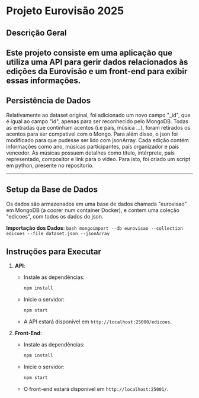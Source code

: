 # Projeto Eurovisão 2025

## Descrição Geral
Este projeto consiste em uma aplicação que utiliza uma API para gerir dados relacionados às edições da Eurovisão e um front-end para exibir essas informações.
---

## Persistência de Dados
Relativamente ao dataset original, foi adicionado um novo campo "_id", que é igual ao campo "id", apenas para ser reconhecido pelo MongoDB. Todas as entradas que continham acentos (i.e país, música ...), foram retirados os acentos para ser compativel com o Mongo. Para além disso, o json foi modificado para que pudesse ser lido com jsonArray. 
Cada edição contém informações como ano, músicas participantes, país organizador e país vencedor. As músicas possuem detalhes como título, intérprete, país representado, compositor e link para o vídeo. Para isto, foi criado um script em python, presente no repositorio.

---

## Setup da Base de Dados

Os dados são armazenados em uma base de dados chamada "eurovisao" em MongoDB (a coorer num container Docker), e contem uma coleção "edicoes", com todos os dados do json. 

**Importação dos Dados**:
     ```bash
     mongoimport --db eurovisao --collection edicoes --file dataset.json --jsonArray
     ```


## Instruções para Executar
1. **API**:
   - Instale as dependências:
     ```bash
     npm install
     ```
   - Inicie o servidor:
     ```bash
     npm start
     ```
   - A API estará disponível em `http://localhost:25000/edicoes`.

2. **Front-End**:
   - Instale as dependências:
     ```bash
     npm install
     ```
   - Inicie o servidor:
     ```bash
     npm start
     ```
   - O front-end estará disponível em `http://localhost:25001/`.

